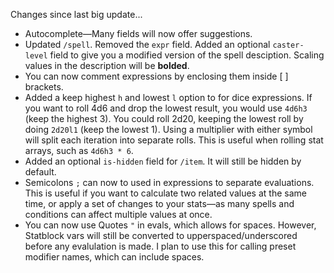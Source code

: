 Changes since last big update...

- Autocomplete—Many fields will now offer suggestions.
- Updated `/spell`. Removed the `expr` field. Added an optional `caster-level` field to give you a modified version of the spell desciption. Scaling values in the description will be **bolded**.
- You can now comment expressions by enclosing them inside [ ] brackets.
- Added a keep highest `h` and lowest `l` option to for dice expressions. If you want to roll 4d6 and drop the lowest result, you would use `4d6h3` (keep the highest 3). You could roll 2d20, keeping the lowest roll by doing `2d20l1` (keep the lowest 1).  Using a multiplier with either symbol will split each iteration into separate rolls. This is useful when rolling stat arrays, such as `4d6h3 * 6`.
- Added an optional `is-hidden` field for `/item`. It will still be hidden by default.
- Semicolons `;` can now to used in expressions to separate evaluations. This is useful if you want to calculate two related values at the same time, or apply a set of changes to your stats—as many spells and conditions can affect multiple values at once.
- You can now use Quotes `"` in evals, which allows for spaces. However, Statblock vars will still be converted to upperspaced/underscored before any evalulation is made. I plan to use this for calling preset modifier names, which can include spaces.
